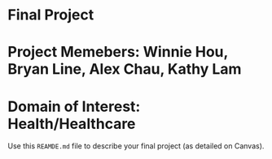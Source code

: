 # Final Project

# Project Memebers: Winnie Hou, Bryan Line, Alex Chau, Kathy Lam
# Domain of Interest: Health/Healthcare
Use this `REAMDE.md` file to describe your final project (as detailed on Canvas).
